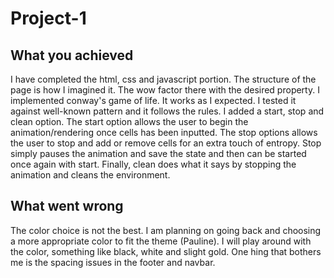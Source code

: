 # Project-1

## What you achieved
I have completed the html, css and javascript portion.
The structure of the page is how I imagined it.
The wow factor there with the desired property.
I implemented conway's game of life.
It works as I expected. I tested it against well-known pattern and it follows the rules.
I added a start, stop and clean option.
The start option allows the user to begin the animation/rendering once cells has been inputted.
The stop options allows the user to stop and add or remove cells for an extra touch of entropy.
Stop simply pauses the animation and save the state and then can be started once again with start.
Finally, clean does what it says by stopping the animation and cleans the environment.


## What went wrong
The color choice is not the best.
I am planning on going back and choosing a more appropriate color to fit the theme (Pauline).
I will play around with the color, something like black, white and slight gold.
One hing that bothers me is the spacing issues in the footer and navbar.